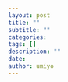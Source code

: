 ```yaml
---
layout: post
title: ""
subtitle: ""
categories:
tags: []
description: ""
date: 
author: umiyo
---
```

